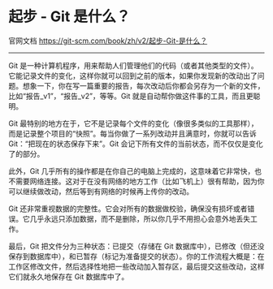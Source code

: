 # 起步 - Git 是什么？

官网文档 https://git-scm.com/book/zh/v2/起步-Git-是什么？

------

Git 是一种计算机程序，用来帮助人们管理他们的代码（或者其他类型的文件）。它能记录文件的变化，这样你就可以回到之前的版本，如果你发现新的改动出了问题。想象一下，你在写一篇重要的报告，每次改动后你都会另存为一个新的文件，比如“报告_v1”，“报告_v2”，等等。Git 就是自动帮你做这件事的工具，而且更聪明。

Git 最特别的地方在于，它不是记录每个文件的变化（像很多类似的工具那样），而是记录整个项目的“快照”。每当你做了一系列改动并且满意时，你就可以告诉 Git：“把现在的状态保存下来”。Git 会记下所有文件的当前状态，而不仅仅是变化了的部分。

此外，Git 几乎所有的操作都是在你自己的电脑上完成的，这意味着它非常快，也不需要网络连接。这对于在没有网络的地方工作（比如飞机上）很有帮助，因为你可以继续做改动，然后等到有网络的时候再上传你的改动。

Git 还非常重视数据的完整性。它会对所有的数据做校验，确保没有损坏或者错误。它几乎永远只添加数据，而不是删除，所以你几乎不用担心会意外地丢失工作。

最后，Git 把文件分为三种状态：已提交（存储在 Git 数据库中），已修改（但还没保存到数据库中），和已暂存（标记为准备提交的状态）。你的工作流程大概是：在工作区修改文件，然后选择性地把一些改动加入暂存区，最后提交这些改动，这样它们就永久地保存在 Git 数据库中了。
